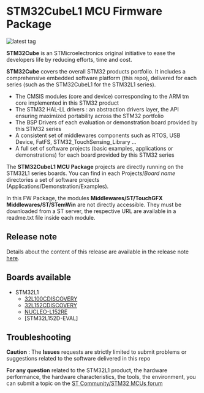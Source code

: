 # STM32CubeL1 MCU Firmware Package

![latest tag](https://img.shields.io/github/v/tag/STMicroelectronics/STM32CubeL1.svg?color=brightgreen)

**STM32Cube** is an STMicroelectronics original initiative to ease the developers life by reducing efforts, time and cost.

**STM32Cube** covers the overall STM32 products portfolio. It includes a comprehensive embedded software platform (this repo), delivered for each series (such as the STM32CubeL1 for the STM32L1 series).
   * The CMSIS modules (core and device) corresponding to the ARM tm core implemented in this STM32 product
   * The STM32 HAL-LL drivers : an abstraction drivers layer, the API ensuring maximized portability across the STM32 portfolio 
   * The BSP Drivers of each evaluation or demonstration board provided by this STM32 series 
   * A consistent set of middlewares components such as RTOS, USB Device, FatFS, STM32_TouchSensing_Library ...
   * A full set of software projects (basic examples, applications or demonstrations) for each board provided by this STM32 series
   
The **STM32CubeL1 MCU Package** projects are directly running on the STM32L1 series boards. You can find in each Projects/*Board name* directories a set of software projects (Applications/Demonstration/Examples). 

In this FW Package, the modules **Middlewares/ST/TouchGFX** **Middlewares/ST/STemWin** are not directly accessible. They must be downloaded from a ST server, the respective URL are available in a readme.txt file inside each module.

## Release note

Details about the content of this release are available in the release note [here](https://htmlpreview.github.io/?https://github.com/STMicroelectronics/STM32CubeL1/blob/master/Release_Notes.html).

## Boards available
  * STM32L1
    * [32L100CDISCOVERY](https://www.st.com/en/evaluation-tools/32l100cdiscovery.html)
    * [32L152CDISCOVERY](https://www.st.com/en/evaluation-tools/32l152cdiscovery.html)
    * [NUCLEO-L152RE](https://www.st.com/en/evaluation-tools/nucleo-l152re.html)
    * [STM32L152D-EVAL]


## Troubleshooting

**Caution** : The **Issues** requests are strictly limited to submit problems or suggestions related to the software delivered in this repo 

**For any question** related to the STM32L1 product, the hardware performance, the hardware characteristics, the tools, the environment, you can submit a topic on the [ST Community/STM32 MCUs forum](https://community.st.com/s/group/0F90X000000AXsASAW/stm32-mcus)